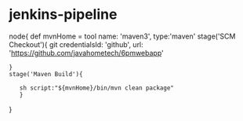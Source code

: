 # jenkins-pipeline
node{
    def mvnHome = tool name: 'maven3', type:'maven'
    stage('SCM Checkout'){
       git credentialsId: 'github', url: 'https://github.com/javahometech/6pmwebapp' 
       
    }
    stage('Maven Build'){
        
       sh script:"${mvnHome}/bin/mvn clean package"
       }
}
